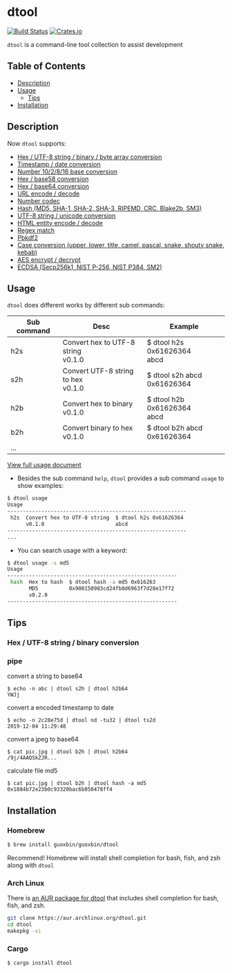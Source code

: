 # dtool

[![Build Status](https://travis-ci.org/guoxbin/dtool.svg?branch=master)](https://travis-ci.org/guoxbin/dtool)
[![Crates.io](https://img.shields.io/crates/v/dtool)](https://crates.io/crates/dtool)

`dtool` is a command-line tool collection to assist development

## Table of Contents

- [Description](#description)
- [Usage](#usage)
  - [Tips](#tips)
- [Installation](#installation)

## Description

Now `dtool` supports: 

- [Hex / UTF-8 string / binary / byte array conversion](./docs/Usage.md#hex--utf-8-string--binary--byte-array-conversion)
- [Timestamp / date conversion](./docs/Usage.md#timestamp--date-conversion)
- [Number 10/2/8/16 base conversion](./docs/Usage.md#number-102816-base-conversion)
- [Hex / base58 conversion](./docs/Usage.md#hex--base58-conversion)
- [Hex / base64 conversion](./docs/Usage.md#hex--base64-conversion)
- [URL encode / decode](./docs/Usage.md#url-encode--decode)
- [Number codec](./docs/Usage.md#number-codec)
- [Hash (MD5, SHA-1, SHA-2, SHA-3, RIPEMD, CRC, Blake2b, SM3)](./docs/Usage.md#hash-md5-sha-1-sha-2-sha-3-ripemd-crc-blake2b-sm3)
- [UTF-8 string / unicode conversion](./docs/Usage.md#utf-8-string--unicode-conversion)
- [HTML entity encode / decode](./docs/Usage.md#html-entity-encode--decode)
- [Regex match](./docs/Usage.md#regex-match)
- [Pbkdf2](./docs/Usage.md#pbkdf2)
- [Case conversion (upper, lower, title, camel, pascal, snake, shouty snake, kebab)](./docs/Usage.md#case-conversion-upper-lower-title-camel-pascal-snake-shouty-snake-kebab)
- [AES encrypt / decrypt](./docs/Usage.md#aes-encrypt--decrypt)
- [ECDSA (Secp256k1, NIST P-256, NIST P384, SM2)](./docs/Usage.md#ecdsa-secp256k1-nist-p-256-nist-p384-sm2)

## Usage

`dtool` does different works by different sub commands:

|Sub command|                Desc                 |           Example            |
|-----------|-------------------------------------|------------------------------|
|    h2s    |Convert hex to UTF-8 string<br>v0.1.0|$ dtool h2s 0x61626364<br>abcd|
|    s2h    |Convert UTF-8 string to hex<br>v0.1.0|$ dtool s2h abcd<br>0x61626364|
|    h2b    |   Convert hex to binary<br>v0.1.0   |$ dtool h2b 0x61626364<br>abcd|
|    b2h    |   Convert binary to hex<br>v0.1.0   |$ dtool b2h abcd<br>0x61626364|
|    ...|

[View full usage document](./docs/Usage.md)

* Besides the sub command `help`, `dtool` provides a sub command `usage` to show examples:

```bash
$ dtool usage
Usage
----------------------------------------------------------
 h2s  Convert hex to UTF-8 string  $ dtool h2s 0x61626364 
      v0.1.0                       abcd 
----------------------------------------------------------
...
```

* You can search usage with a keyword:
```bash
$ dtool usage -s md5
Usage
-------------------------------------------------------
 hash  Hex to hash  $ dtool hash -a md5 0x616263 
       MD5          0x900150983cd24fb0d6963f7d28e17f72 
       v0.2.0        
-------------------------------------------------------
```

## Tips

### Hex / UTF-8 string / binary conversion

### pipe 
convert a string to base64
```
$ echo -n abc | dtool s2h | dtool h2b64
YWJj
```

convert a encoded timestamp to date
```
$ echo -n 2c28e75d | dtool nd -tu32 | dtool ts2d
2019-12-04 11:29:48
```

convert a jpeg to base64
```
$ cat pic.jpg | dtool b2h | dtool h2b64
/9j/4AAQSkZJR...
```

calculate file md5
```
$ cat pic.jpg | dtool b2h | dtool hash -a md5
0x1884b72e23b0c93320bac6b050478ff4
```

## Installation
### Homebrew 
```bash
$ brew install guoxbin/guoxbin/dtool
```
Recommend! Homebrew will install shell completion for bash, fish, and zsh along with `dtool`

### Arch Linux

There is [an AUR package for dtool](https://aur.archlinux.org/packages/dtool/) that includes shell completion for bash, fish, and zsh.

```bash
git clone https://aur.archlinux.org/dtool.git
cd dtool
makepkg -si
```

### Cargo
```bash
$ cargo install dtool
```

